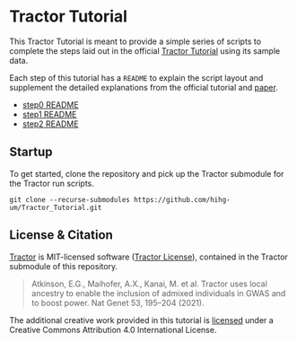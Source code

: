 # Tractor Tutorial

This Tractor Tutorial is meant to provide a simple series of scripts to complete the steps laid out in the official [Tractor Tutorial](https://github.com/Atkinson-Lab/Tractor-tutorial) using its sample data.

Each step of this tutorial has a `README` to explain the script layout and supplement the detailed explanations from the official tutorial and [paper](https://www.nature.com/articles/s41588-020-00766-y).

- [step0 README](step0_phaseLA/README.md)
- [step1 README](step1_extract_tracts/README.md)
- [step2 README](step2_run_tractor/README.md)

## Startup

To get started, clone the repository and pick up the Tractor submodule for the Tractor run scripts.

`git clone --recurse-submodules https://github.com/hihg-um/Tractor_Tutorial.git`

## License & Citation

[Tractor]((https://github.com/Atkinson-Lab/Tractor/tree/master)) is MIT-licensed software ([Tractor License](https://github.com/Atkinson-Lab/Tractor/blob/master/LICENSE)), contained in the Tractor submodule of this repository.

> Atkinson, E.G., Maihofer, A.X., Kanai, M. et al. Tractor uses local ancestry to enable the inclusion of admixed individuals in GWAS and to boost power. Nat Genet 53, 195–204 (2021).

The additional creative work provided in this tutorial is [licensed](LICENSE) under a Creative Commons Attribution 4.0 International License.
